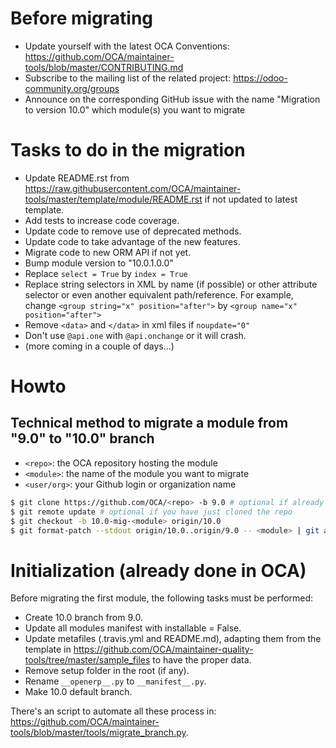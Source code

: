 # Before migrating

* Update yourself with the latest OCA Conventions: https://github.com/OCA/maintainer-tools/blob/master/CONTRIBUTING.md
* Subscribe to the mailing list of the related project: https://odoo-community.org/groups
* Announce on the corresponding GitHub issue with the name "Migration to version 10.0" which module(s) you want to migrate

# Tasks to do in the migration

* Update README.rst from https://raw.githubusercontent.com/OCA/maintainer-tools/master/template/module/README.rst if not updated to latest template.
* Add tests to increase code coverage.
* Update code to remove use of deprecated methods.
* Update code to take advantage of the new features.
* Migrate code to new ORM API if not yet.
* Bump module version to "10.0.1.0.0"
* Replace `select = True` by `index = True`
* Replace string selectors in XML by name (if possible) or other attribute selector or even another equivalent path/reference. For example, change `<group string="x" position="after">` by `<group name="x" position="after">`
* Remove `<data>` and `</data>` in xml files if `noupdate="0"`
* Don't use `@api.one` with `@api.onchange` or it will crash.
* (more coming in a couple of days...)

# Howto

## Technical method to migrate a module from "9.0" to "10.0" branch

* `<repo>`: the OCA repository hosting the module
* `<module>`: the name of the module you want to migrate
* `<user/org>`: your Github login or organization name

```bash
$ git clone https://github.com/OCA/<repo> -b 9.0 # optional if already existing
$ git remote update # optional if you have just cloned the repo
$ git checkout -b 10.0-mig-<module> origin/10.0
$ git format-patch --stdout origin/10.0..origin/9.0 -- <module> | git am -3
```

# Initialization (already done in OCA)

Before migrating the first module, the following tasks must be performed:

* Create 10.0 branch from 9.0.
* Update all modules manifest with installable = False.
* Update metafiles (.travis.yml and README.md), adapting them from the template in https://github.com/OCA/maintainer-quality-tools/tree/master/sample_files to have the proper data.
* Remove setup folder in the root (if any).
* Rename `__openerp__.py` to `__manifest__.py`.
* Make 10.0 default branch.

There's an script to automate all these process in: https://github.com/OCA/maintainer-tools/blob/master/tools/migrate_branch.py.